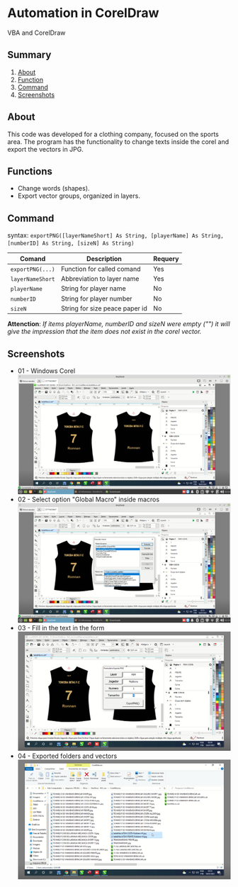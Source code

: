 # Automation in CorelDraw
VBA and CorelDraw

## Summary
1. [About](#about)
2. [Function](#function)
3. [Command](#command)
4. [Screenshots](#prints)

<div id="about" />

## About
This code was developed for a clothing company, focused on the sports area. The program has the functionality to change texts inside the corel and export the vectors in JPG.

<div id="function" />

## Functions

- Change words (shapes).
- Export vector groups, organized in layers.

<div id="command" />

## Command
syntax: ```exportPNG([layerNameShort] As String, [playerName] As String, [numberID] As String, [sizeN] As String)```

|Comand|Description|Requery|
| ---------- | ---------- | ---------- |
| ``exportPNG(...)`` | Function for called comand | Yes |
|  ``layerNameShort`` | Abbreviation to layer name | Yes |
|  ``playerName`` | String for player name | No |
|  ``numberID`` | String for player number | No |
|  ``sizeN`` | String for size peace paper id  | No |

**Attenction**: *If items playerName, numberID and sizeN were empty ("") it will give the impression that the item does not exist in the corel vector.*

<div id="prints" />

## Screenshots
- 01 - Windows Corel
![01 - Windows Corel](https://raw.githubusercontent.com/AlysonRM/corel-exportjpg/main/_screenshots/1-WindowCorel.png)
- 02 - Select option "Global Macro" inside macros
![2-MacroGlobalOpen](https://raw.githubusercontent.com/AlysonRM/corel-exportjpg/main/_screenshots/2-MacroGlobalOpen.png)
- 03 - Fill in the text in the form
![3-FormToExport](https://raw.githubusercontent.com/AlysonRM/corel-exportjpg/main/_screenshots/3-FormToExport.png)
- 04 - Exported folders and vectors
![4-VectorExported](https://raw.githubusercontent.com/AlysonRM/corel-exportjpg/main/_screenshots/4-VectorExported.png)